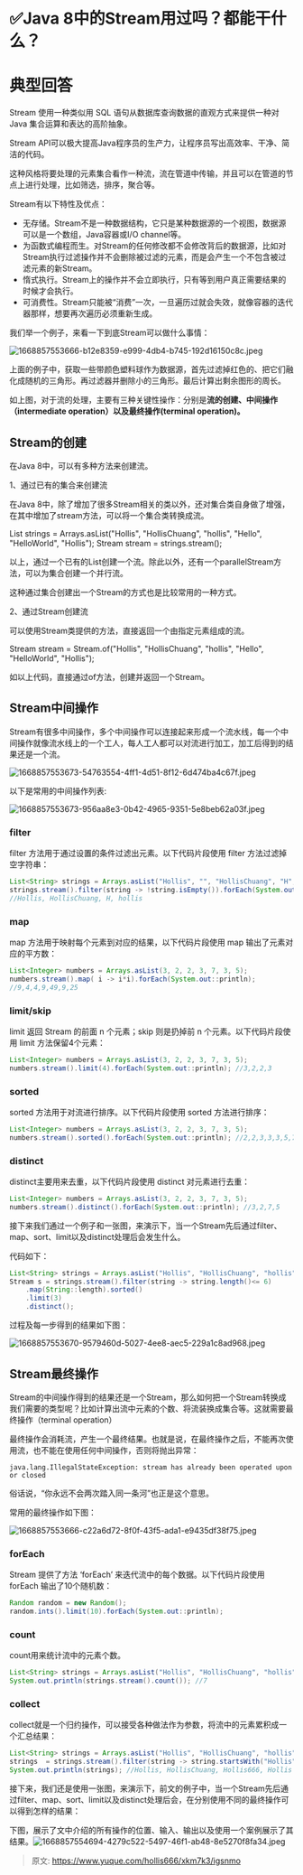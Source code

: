 # ✅Java 8中的Stream用过吗？都能干什么？

# 典型回答
Stream 使用一种类似用 SQL 语句从数据库查询数据的直观方式来提供一种对 Java 集合运算和表达的高阶抽象。

Stream API可以极大提高Java程序员的生产力，让程序员写出高效率、干净、简洁的代码。

这种风格将要处理的元素集合看作一种流，流在管道中传输，并且可以在管道的节点上进行处理，比如筛选，排序，聚合等。

Stream有以下特性及优点：

+ 无存储。Stream不是一种数据结构，它只是某种数据源的一个视图，数据源可以是一个数组，Java容器或I/O channel等。
+ 为函数式编程而生。对Stream的任何修改都不会修改背后的数据源，比如对Stream执行过滤操作并不会删除被过滤的元素，而是会产生一个不包含被过滤元素的新Stream。
+ 惰式执行。Stream上的操作并不会立即执行，只有等到用户真正需要结果的时候才会执行。
+ 可消费性。Stream只能被“消费”一次，一旦遍历过就会失效，就像容器的迭代器那样，想要再次遍历必须重新生成。

我们举一个例子，来看一下到底Stream可以做什么事情：

![1668857553666-b12e8359-e999-4db4-b745-192d16150c8c.jpeg](./img/SIpqnZN8WgxC_Vs3/1668857553666-b12e8359-e999-4db4-b745-192d16150c8c-034897.jpeg)

上面的例子中，获取一些带颜色塑料球作为数据源，首先过滤掉红色的、把它们融化成随机的三角形。再过滤器并删除小的三角形。最后计算出剩余图形的周长。

如上图，对于流的处理，主要有三种关键性操作：分别是**流的创建、中间操作（intermediate operation）以及最终操作(terminal operation)。**

## Stream的创建
在Java 8中，可以有多种方法来创建流。

1、通过已有的集合来创建流

在Java 8中，除了增加了很多Stream相关的类以外，还对集合类自身做了增强，在其中增加了stream方法，可以将一个集合类转换成流。

List<String> strings = Arrays.asList("Hollis", "HollisChuang", "hollis", "Hello", "HelloWorld", "Hollis"); Stream<String> stream = strings.stream();

以上，通过一个已有的List创建一个流。除此以外，还有一个parallelStream方法，可以为集合创建一个并行流。

这种通过集合创建出一个Stream的方式也是比较常用的一种方式。

2、通过Stream创建流

可以使用Stream类提供的方法，直接返回一个由指定元素组成的流。

Stream<String> stream = Stream.of("Hollis", "HollisChuang", "hollis", "Hello", "HelloWorld", "Hollis");

如以上代码，直接通过of方法，创建并返回一个Stream。

## Stream中间操作
Stream有很多中间操作，多个中间操作可以连接起来形成一个流水线，每一个中间操作就像流水线上的一个工人，每人工人都可以对流进行加工，加工后得到的结果还是一个流。

![1668857553673-54763554-4ff1-4d51-8f12-6d474ba4c67f.jpeg](./img/SIpqnZN8WgxC_Vs3/1668857553673-54763554-4ff1-4d51-8f12-6d474ba4c67f-152139.jpeg)

以下是常用的中间操作列表:

![1668857553673-956aa8e3-0b42-4965-9351-5e8beb62a03f.jpeg](./img/SIpqnZN8WgxC_Vs3/1668857553673-956aa8e3-0b42-4965-9351-5e8beb62a03f-650590.jpeg)

### filter
filter 方法用于通过设置的条件过滤出元素。以下代码片段使用 filter 方法过滤掉空字符串：

```java
List<String> strings = Arrays.asList("Hollis", "", "HollisChuang", "H", "hollis"); 
strings.stream().filter(string -> !string.isEmpty()).forEach(System.out::println); 
//Hollis, HollisChuang, H, hollis
```

### map
map 方法用于映射每个元素到对应的结果，以下代码片段使用 map 输出了元素对应的平方数：

```java
List<Integer> numbers = Arrays.asList(3, 2, 2, 3, 7, 3, 5); 
numbers.stream().map( i -> i*i).forEach(System.out::println); 
//9,4,4,9,49,9,25
```

### limit/skip
limit 返回 Stream 的前面 n 个元素；skip 则是扔掉前 n 个元素。以下代码片段使用 limit 方法保留4个元素：

```java
List<Integer> numbers = Arrays.asList(3, 2, 2, 3, 7, 3, 5); 
numbers.stream().limit(4).forEach(System.out::println); //3,2,2,3
```

### sorted
sorted 方法用于对流进行排序。以下代码片段使用 sorted 方法进行排序：

```java
List<Integer> numbers = Arrays.asList(3, 2, 2, 3, 7, 3, 5); 
numbers.stream().sorted().forEach(System.out::println); //2,2,3,3,3,5,7
```

### distinct
distinct主要用来去重，以下代码片段使用 distinct 对元素进行去重：

```java
List<Integer> numbers = Arrays.asList(3, 2, 2, 3, 7, 3, 5); 
numbers.stream().distinct().forEach(System.out::println); //3,2,7,5
```

接下来我们通过一个例子和一张图，来演示下，当一个Stream先后通过filter、map、sort、limit以及distinct处理后会发生什么。

代码如下：

```java
List<String> strings = Arrays.asList("Hollis", "HollisChuang", "hollis", "Hello", "HelloWorld", "Hollis"); 
Stream s = strings.stream().filter(string -> string.length()<= 6)
    .map(String::length).sorted()
    .limit(3)             
    .distinct();
```

过程及每一步得到的结果如下图：

![1668857553670-9579460d-5027-4ee8-aec5-229a1c8ad968.jpeg](./img/SIpqnZN8WgxC_Vs3/1668857553670-9579460d-5027-4ee8-aec5-229a1c8ad968-749653.jpeg)

## Stream最终操作
Stream的中间操作得到的结果还是一个Stream，那么如何把一个Stream转换成我们需要的类型呢？比如计算出流中元素的个数、将流装换成集合等。这就需要最终操作（terminal operation）

最终操作会消耗流，产生一个最终结果。也就是说，在最终操作之后，不能再次使用流，也不能在使用任何中间操作，否则将抛出异常：

`java.lang.IllegalStateException: stream has already been operated upon or closed`

俗话说，“你永远不会两次踏入同一条河”也正是这个意思。

常用的最终操作如下图：

![1668857553666-c22a6d72-8f0f-43f5-ada1-e9435df38f75.jpeg](./img/SIpqnZN8WgxC_Vs3/1668857553666-c22a6d72-8f0f-43f5-ada1-e9435df38f75-079091.jpeg)

### forEach
Stream 提供了方法 ‘forEach’ 来迭代流中的每个数据。以下代码片段使用 forEach 输出了10个随机数：

```java
Random random = new Random(); 
random.ints().limit(10).forEach(System.out::println);
```

### count
count用来统计流中的元素个数。

```java
List<String> strings = Arrays.asList("Hollis", "HollisChuang", "hollis","Hollis666", "Hello", "HelloWorld", "Hollis"); 
System.out.println(strings.stream().count()); //7
```

### collect
collect就是一个归约操作，可以接受各种做法作为参数，将流中的元素累积成一个汇总结果：

```java
List<String> strings = Arrays.asList("Hollis", "HollisChuang", "hollis","Hollis666", "Hello", "HelloWorld", "Hollis");
strings  = strings.stream().filter(string -> string.startsWith("Hollis")).collect(Collectors.toList()); 
System.out.println(strings); //Hollis, HollisChuang, Hollis666, Hollis
```

接下来，我们还是使用一张图，来演示下，前文的例子中，当一个Stream先后通过filter、map、sort、limit以及distinct处理后会，在分别使用不同的最终操作可以得到怎样的结果：

下图，展示了文中介绍的所有操作的位置、输入、输出以及使用一个案例展示了其结果。![1668857554694-4279c522-5497-46f1-ab48-8e5270f8fa34.jpeg](./img/SIpqnZN8WgxC_Vs3/1668857554694-4279c522-5497-46f1-ab48-8e5270f8fa34-172497.jpeg)



> 原文: <https://www.yuque.com/hollis666/xkm7k3/igsnmo>